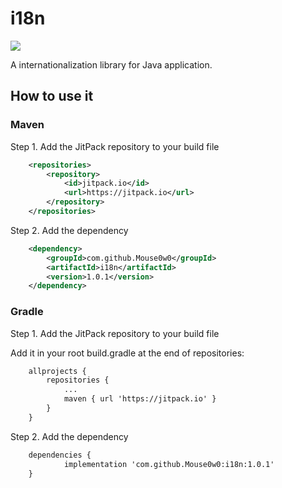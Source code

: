 # i18n
[![](https://jitpack.io/v/Mouse0w0/i18n.svg)](https://jitpack.io/#Mouse0w0/i18n)

A internationalization library for Java application.

## How to use it
### Maven
Step 1. Add the JitPack repository to your build file
```xml
	<repositories>
		<repository>
		    <id>jitpack.io</id>
		    <url>https://jitpack.io</url>
		</repository>
	</repositories>
```
Step 2. Add the dependency
```xml
	<dependency>
	    <groupId>com.github.Mouse0w0</groupId>
	    <artifactId>i18n</artifactId>
	    <version>1.0.1</version>
	</dependency>
```
### Gradle
Step 1. Add the JitPack repository to your build file

Add it in your root build.gradle at the end of repositories:
```xml
	allprojects {
		repositories {
			...
			maven { url 'https://jitpack.io' }
		}
	}
```
Step 2. Add the dependency
```xml
	dependencies {
	        implementation 'com.github.Mouse0w0:i18n:1.0.1'
	}
```

